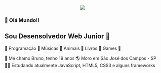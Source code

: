 <meta charset="UTF-8">

<p align="center">
   <img src="https://i.imgur.com/ngEiLr4.jpg">
</p>


### 👋 Olá Mundo!!

## Sou Desensolvedor Web Junior 🤖

🤩 Programação 🤩 Músicas 🤩 Animais 🤩 Livros 🤩 Games 🤩

🧒 Me chamo Bruno, tenho 19 anos 
🌎 Moro em São José dos Campos - SP
👨‍💻 Estudando atualmente JavaScript, HTML5, CSS3 e alguns frameworks
